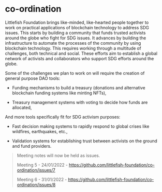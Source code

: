 # co-ordination

Littlefish Foundation brings like-minded, like-hearted people together to work on practical applications of blockchain technology to address SDG issues. This starts by building a community that funds trusted activists around the globe who fight for SDG issues. It advances by building the infrastructure to automate the processes of the community by using blockchain technology. This requires working through a multitude of challenges, both technical and social. These efforts aim to establish a global network of activists and collaborators who support SDG efforts around the globe.

Some of the challenges we plan to work on will require the creation of general purpose DAO tools: 

- Funding mechanisms to build a treasury (donations and alternative blockchain funding systems like minting NFTs),

- Treasury management systems with voting to decide how funds are allocated,

And more tools specifically fit for SDG activism purposes:

- Fast decision making systems to rapidly respond to global crises like wildfires, earthquakes, etc.,

- Validation systems for establishing trust between activists on the ground and fund providers.


> Meeting notes will now be held as issues. 
> 
> Meeting 5 - 24/01/2022 - https://github.com/littlefish-foundation/co-ordination/issues/7
> 
> Meeting 6 - 31/01/2022 - https://github.com/littlefish-foundation/co-ordination/issues/8
